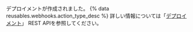 デプロイメントが作成されました。 {% data reusables.webhooks.action_type_desc %} 詳しい情報については「[デプロイメント](/rest/reference/deployments#list-deployments)」 REST APIを参照してください。
